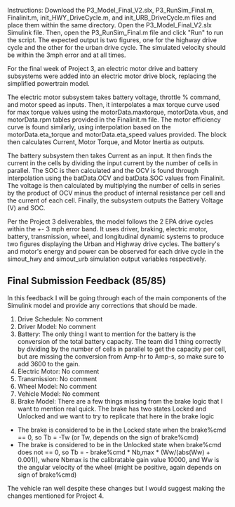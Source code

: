 Instructions: Download the P3_Model_Final_V2.slx, P3_RunSim_Final.m, Finalinit.m, init_HWY_DriveCycle.m, and init_URB_DriveCycle.m files and place them within the same directory. Open the P3_Model_Final_V2.slx Simulink file. Then, open the P3_RunSim_Final.m file and click "Run" to run the script. The expected output is two figures, one for the highway drive cycle and the other for the urban drive cycle. The simulated velocity should be within the 3mph error and at all times.

For the final week of Project 3, an electric motor drive and battery subsystems were added into an electric motor drive block, replacing the simplified powertrain model.

The electric motor subsystem takes battery voltage, throttle % command, and motor speed as inputs. Then, it interpolates a max torque curve used for max torque values using the motorData.maxtorque, motorData.vbus, and motorData.rpm tables provided in the Finalinit.m file. The motor efficiency curve is found similarly, using interpolation based on the motorData.eta_torque and  motorData.eta_speed values provided. The block then calculates Current, Motor Torque, and Motor Inertia as outputs. 

The battery subsystem then takes Current as an input. It then finds the current in the cells by dividing the input current by the number of cells in parallel. The SOC is then calculated and the OCV is found through interpolation using the batData.OCV and batData.SOC values from Finalinit. The voltage is then calculated by multiplying the number of cells in series by the product of OCV minus the product of internal resistance per cell and the current of each cell. Finally, the subsystem outputs the Battery Voltage (V) and SOC. 

Per the Project 3 deliverables, the model follows the 2 EPA drive cycles within the +- 3 mph error band. It uses driver, braking, electric motor, battery, transmission, wheel, and longitudinal dynamic systems to produce two figures displaying the Urban and Highway drive cycles. The battery's and motor's energy and power can be observed for each drive cycle in the simout_hwy and simout_urb simulation output variables respectively. 

 ## Final Submission Feedback (85/85)
In this feedback I will be going through each of the main components of the Simulink model and provide any corrections that should be made.
1) Drive Schedule: No comment
2) Driver Model: No comment
3) Battery: The only thing I want to mention for the battery is the conversion of the total battery capacity. The team did 1 thing correctly by dividing by the number of cells in parallel to get the capacity per cell, but are missing the conversion from Amp-hr to Amp-s, so make sure to add 3600 to the gain.
4) Electric Motor: No comment
5) Transmission: No comment
6) Wheel Model: No comment
7) Vehicle Model: No comment
8) Brake Model: There are a few things missing from the brake logic that I want to mention real quick. The brake has two states Locked and Unlocked and we want to try to replicate that here in the brake logic
- The brake is considered to be in the Locked state when the brake%cmd == 0, so Tb = -Tw (or Tw, depends on the sign of brake%cmd)
- The brake is considered to be in the Unlocked state when brake%cmd does not == 0, so Tb = - brake%cmd * Nb,max * (Ww/(abs(Ww) + 0.001)), where Nbmax is the calibratable gain value 10000, and Ww is the angular velocity of the wheel (might be positive, again depends on sign of brake%cmd)

The vehicle ran well despite these changes but I would suggest making the changes mentioned for Project 4.
